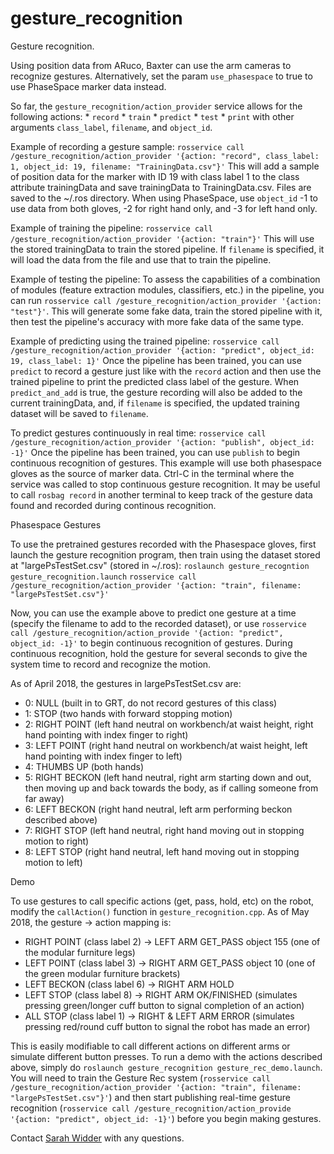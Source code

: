 # gesture_recognition
Gesture recognition.

Using position data from ARuco, Baxter can use the arm cameras to recognize gestures.
Alternatively, set the param `use_phasespace` to true to use PhaseSpace marker data instead.

So far, the `gesture_recognition/action_provider` service allows for the following actions:
    * `record`
    * `train`
    * `predict`
    * `test`
    * `print`
with other arguments `class_label`, `filename`, and `object_id`.

Example of recording a gesture sample:
    `rosservice call /gesture_recognition/action_provider '{action: "record", class_label: 1, object_id: 19, filename: "TrainingData.csv"}'`
    This will add a sample of position data for the marker with ID 19 with class label 1 to the class attribute trainingData and save trainingData to TrainingData.csv. Files are saved to the ~/.ros directory.
    When using PhaseSpace, use `object_id` -1 to use data from both gloves, -2 for right hand only, and -3 for left hand only.

Example of training the pipeline:
    `rosservice call /gesture_recognition/action_provider '{action: "train"}'`
    This will use the stored trainingData to train the stored pipeline. If `filename` is specified, it will load the data from the file and use that to train the pipeline.

Example of testing the pipeline:
    To assess the capabilities of a combination of modules (feature extraction modules, classifiers, etc.) in the pipeline, you can run `rosservice call /gesture_recognition/action_provider '{action: "test"}'`.
    This will generate some fake data, train the stored pipeline with it, then test the pipeline's accuracy with more fake data of the same type.

Example of predicting using the trained pipeline:
    `rosservice call /gesture_recognition/action_provider '{action: "predict", object_id: 19, class_label: 1}'`
    Once the pipeline has been trained, you can use `predict` to record a gesture just like with the `record` action and then use the trained pipeline to print the predicted class label of the gesture. When `predict_and_add` is true, the gesture recording will also be added to the current trainingData, and, if `filename` is specified, the updated training dataset will be saved to `filename`.

To predict gestures continuously in real time:
    `rosservice call /gesture_recognition/action_provider '{action: "publish", object_id: -1}'`
    Once the pipeline has been trained, you can use `publish` to begin continuous recognition of gestures. This example will use both phasespace gloves as the source of marker data. Ctrl-C in the terminal where the service was called to stop continuous gesture recognition. It may be useful to call `rosbag record` in another terminal to keep track of the gesture data found and recorded during continous recognition.

Phasespace Gestures

To use the pretrained gestures recorded with the Phasespace gloves, first launch the gesture recognition program, then train using the dataset stored at "largePsTestSet.csv" (stored in ~/.ros):
`roslaunch gesture_recogntion gesture_recognition.launch`
`rosservice call /gesture_recognition/action_provider '{action: "train", filename: "largePsTestSet.csv"}'`

Now, you can use the example above to predict one gesture at a time (specify the filename to add to the recorded dataset), or use `rosservice call /gesture_recognition/action_provide '{action: "predict", object_id: -1}'` to begin continuous recognition of gestures. During continuous recognition, hold the gesture for several seconds to give the system time to record and recognize the motion.

As of April 2018, the gestures in largePsTestSet.csv are:
* 0: NULL (built in to GRT, do not record gestures of this class)
* 1: STOP (two hands with forward stopping motion)
* 2: RIGHT POINT (left hand neutral on workbench/at waist height, right hand pointing with index finger to right)
* 3: LEFT POINT (right hand neutral on workbench/at waist height, left hand pointing with index finger to left)
* 4: THUMBS UP (both hands)
* 5: RIGHT BECKON (left hand neutral, right arm starting down and out, then moving up and back towards the body, as if calling someone from far away)
* 6: LEFT BECKON (right hand neutral, left arm performing beckon described above)
* 7: RIGHT STOP (left hand neutral, right hand moving out in stopping motion to right)
* 8: LEFT STOP (right hand neutral, left hand moving out in stopping motion to left)

Demo

To use gestures to call specific actions (get, pass, hold, etc) on the robot, modify the `callAction()` function in `gesture_recognition.cpp`. As of May 2018, the gesture -> action mapping is:
* RIGHT POINT (class label 2) -> LEFT ARM GET_PASS object 155 (one of the modular furniture legs)
* LEFT POINT (class label 3) -> RIGHT ARM GET_PASS object 10 (one of the green modular furniture brackets)
* LEFT BECKON (class label 6) -> RIGHT ARM HOLD
* LEFT STOP (class label 8) -> RIGHT ARM OK/FINISHED (simulates pressing green/longer cuff button to signal completion of an action)
* ALL STOP (class label 1) -> RIGHT & LEFT ARM ERROR (simulates pressing red/round cuff button to signal the robot has made an error)

This is easily modifiable to call different actions on different arms or simulate different button presses. To run a demo with the actions described above, simply do `roslaunch gesture_recognition gesture_rec_demo.launch`. You will need to train the Gesture Rec system (`rosservice call /gesture_recognition/action_provider '{action: "train", filename: "largePsTestSet.csv"}'`) and then start publishing real-time gesture recognition (`rosservice call /gesture_recognition/action_provide '{action: "predict", object_id: -1}'`) before you begin making gestures.

Contact [Sarah Widder](sarah.widder@yale.edu) with any questions.
